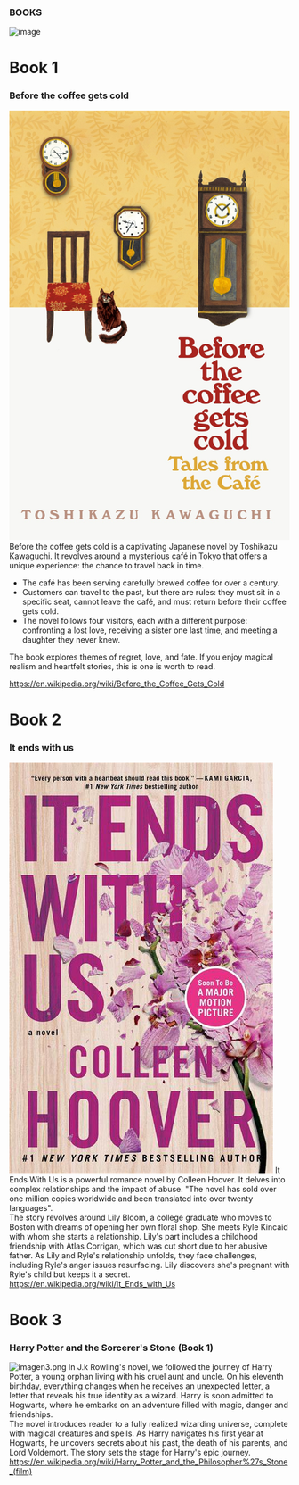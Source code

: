 ### BOOKS  
![image](https://github.com/bautista237/MarkdownGuideBook2/assets/162723443/f99f5a83-37e3-4ea4-94f5-090c00eb3b6b)

# Book 1
### Before the coffee gets cold
![imagen1.png](imagen1.png)
Before the coffee gets cold is a captivating Japanese novel by Toshikazu Kawaguchi. It revolves around a mysterious café in Tokyo that offers a unique experience: the chance to travel back in time.    
 * The café has been serving carefully brewed coffee for over a century.  
 * Customers can travel to the past, but there are rules: they must sit in a specific seat, cannot leave the café, and must return before their coffee gets cold.  
 * The novel follows four visitors, each with a different purpose: confronting a lost love, receiving a sister one last time, and meeting a daughter they never knew. 
   
The book explores themes of regret, love, and fate. If you enjoy magical realism and heartfelt stories, this is one is worth to read. 

https://en.wikipedia.org/wiki/Before_the_Coffee_Gets_Cold
# Book 2
### It ends with us
![imagen2.png](imagen2.png)
It Ends With Us is a powerful romance novel by Colleen Hoover. It delves into complex relationships and the impact of abuse. "The novel has sold over one million copies worldwide and been translated into over twenty languages".  
 The story revolves around Lily Bloom, a college graduate who moves to Boston with dreams of opening her own floral shop. She meets Ryle Kincaid with whom she starts a relationship. Lily's part includes a childhood friendship with Atlas Corrigan, which was cut short due to her abusive father. As Lily and Ryle's relationship unfolds, they face challenges, including Ryle's anger issues resurfacing. Lily discovers she's pregnant with Ryle's child but keeps it a secret.  
https://en.wikipedia.org/wiki/It_Ends_with_Us
# Book 3
### Harry Potter and the Sorcerer's Stone (Book 1)
![imagen3.png](imagen4.png)
In J.k Rowling's novel, we followed the journey of Harry Potter, a young orphan living with his cruel aunt and uncle. On his eleventh birthday, everything changes when he receives an unexpected letter, a letter that reveals his true identity as a wizard. Harry is soon admitted to Hogwarts, where he embarks on an adventure filled with magic, danger and friendships.  
 The novel introduces reader to a fully realized wizarding universe, complete with magical creatures and spells. As Harry navigates his first year at Hogwarts, he uncovers secrets about his past, the death of his parents, and Lord Voldemort. The story sets the stage for Harry's epic journey.
https://en.wikipedia.org/wiki/Harry_Potter_and_the_Philosopher%27s_Stone_(film)
